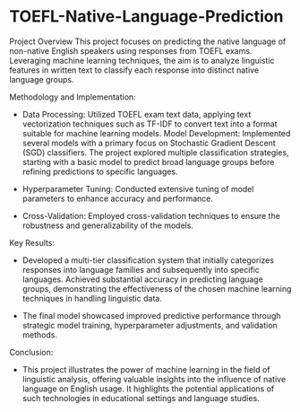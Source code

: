 # TOEFL-Native-Language-Prediction
Project Overview
This project focuses on predicting the native language of non-native English speakers using responses from TOEFL exams. Leveraging machine learning techniques, the aim is to analyze linguistic features in written text to classify each response into distinct native language groups.

Methodology and Implementation:
- Data Processing: Utilized TOEFL exam text data, applying text vectorization techniques such as TF-IDF to convert text into a format suitable for machine learning models.
Model Development: Implemented several models with a primary focus on Stochastic Gradient Descent (SGD) classifiers. The project explored multiple classification strategies, starting with a basic model to predict broad language groups before refining predictions to specific languages.

- Hyperparameter Tuning: Conducted extensive tuning of model parameters to enhance accuracy and performance.

- Cross-Validation: Employed cross-validation techniques to ensure the robustness and generalizability of the models.

Key Results:
- Developed a multi-tier classification system that initially categorizes responses into language families and subsequently into specific languages.
Achieved substantial accuracy in predicting language groups, demonstrating the effectiveness of the chosen machine learning techniques in handling linguistic data.

- The final model showcased improved predictive performance through strategic model training, hyperparameter adjustments, and validation methods.

Conclusion:
- This project illustrates the power of machine learning in the field of linguistic analysis, offering valuable insights into the influence of native language on English usage. It highlights the potential applications of such technologies in educational settings and language studies.
